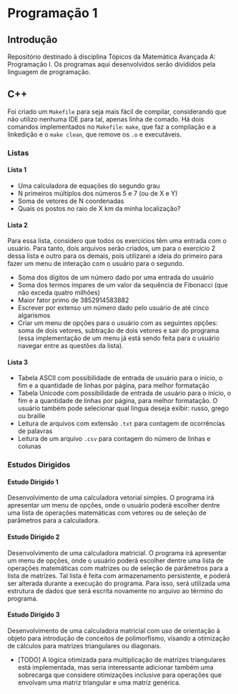 # Programação 1

## Introdução

Repositório destinado à disciplina Tópicos da Matemática Avançada A: Programação I. Os programas aqui desenvolvidos serão divididos pela linguagem de programação.

## C++

Foi criado um `Makefile` para seja mais fácil de compilar, considerando que não utilizo nenhuma IDE para tal, apenas linha de comado. Há dois comandos implementados no `Makefile`: `make`, que faz a compilação e a linkedição e o `make clean`, que remove os `.o` e executáveis.

### Listas

#### Lista 1

- Uma calculadora de equações do segundo grau
- N primeiros múltiplos dos números 5 e 7 (ou de X e Y)
- Soma de vetores de N coordenadas
- Quais os postos no raio de X km da minha localização?

#### Lista 2

Para essa lista, considero que todos os exercícios têm uma entrada com o usuário. Para tanto, dois arquivos serão criados, um para o exercício 2 dessa lista e outro para os demais, pois utilizarei a ideia do primeiro para fazer um menu de interação com o usuário para o segundo.

- Soma dos dígitos de um número dado por uma entrada do usuário
- Soma dos termos ímpares de um valor da sequência de Fibonacci (que não exceda quatro milhões)
- Maior fator primo de 3852914583882
- Escrever por extenso um número dado pelo usuário de até cinco algarismos
- Criar um menu de opções para o usuário com as seguintes opções: soma de dois vetores, subtração de dois vetores e sair do programa (essa implementação de um menu já está sendo feita para o usuário navegar entre as questões da lista).

#### Lista 3

- Tabela ASCII com possibilidade de entrada de usuário para o início, o fim e a quantidade de linhas por página, para melhor formatação
- Tabela Unicode com possibilidade de entrada de usuário para o início, o fim e a quantidade de linhas por página, para melhor formatação. O usuário também pode selecionar qual língua deseja exibir: russo, grego ou braille
- Leitura de arquivos com extensão `.txt` para contagem de ocorrências de palavras
- Leitura de um arquivo `.csv` para contagem do número de linhas e colunas

### Estudos Dirigidos

#### Estudo Dirigido 1

Desenvolvimento de uma calculadora vetorial simples. O programa irá apresentar um menu de opções, onde o usuário poderá escolher dentre uma lista de operações matemáticas com vetores ou de seleção de parâmetros para a calculadora.

#### Estudo Dirigido 2

Desenvolvimento de uma calculadora matricial. O programa irá apresentar um menu de opções, onde o usuário poderá escolher dentre uma lista de operações matemáticas com matrizes ou de seleção de parâmetros para a lista de matrizes. Tal lista é feita com armazenamento persistente, e poderá ser alterada durante a execução do programa. Para isso, será utilizada uma estrutura de dados que será escrita novamente no arquivo ao término do programa.

#### Estudo Dirigido 3

Desenvolvimento de uma calculadora matricial com uso de orientação à objeto para introdução de conceitos de polimorfismo, visando a otimização de cálculos para matrizes triangulares ou diagonais.

- [TODO] A lógica otimizada para multiplicação de matrizes triangulares está implementada, mas seria interessante adicionar também uma sobrecarga que considere otimizações inclusive para operações que envolvam uma matriz triangular e uma matriz genérica.
